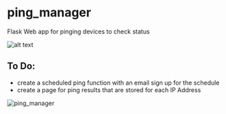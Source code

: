 # ping_manager
Flask Web app for pinging devices to check status

![alt text](https://github.com/dstencil/ping_manager.png)

## To Do:

- create a scheduled ping function with an email sign up for the schedule
- create a page for ping results that are stored for each IP Address

![ping_manager](https://user-images.githubusercontent.com/35854396/232341350-922f30e4-29af-4ff6-9d03-7f15b68e578b.png)

